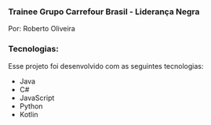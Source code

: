 ### Trainee Grupo Carrefour Brasil - Liderança Negra

Por: Roberto Oliveira


### Tecnologias:

Esse projeto foi desenvolvido com as seguintes tecnologias:

- Java
- C#
- JavaScript
- Python
- Kotlin



